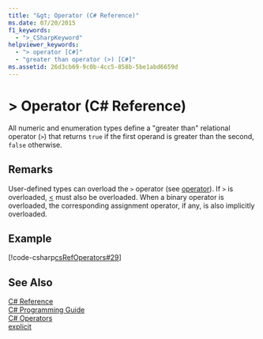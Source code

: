 ```yaml
---
title: "&gt; Operator (C# Reference)"
ms.date: 07/20/2015
f1_keywords: 
  - ">_CSharpKeyword"
helpviewer_keywords: 
  - "> operator [C#]"
  - "greater than operator (>) [C#]"
ms.assetid: 26d3cb69-9c0b-4cc5-858b-5be1abd6659d
---
```

# &gt; Operator (C# Reference)
All numeric and enumeration types define a "greater than" relational operator (`>`) that returns `true` if the first operand is greater than the second, `false` otherwise.  
  
## Remarks  
 User-defined types can overload the `>` operator (see [operator](../../../csharp/language-reference/keywords/operator.md)). If `>` is overloaded, [<](../../../csharp/language-reference/operators/less-than-operator.md) must also be overloaded. When a binary operator is overloaded, the corresponding assignment operator, if any, is also implicitly overloaded.  
  
## Example  
 [!code-csharp[csRefOperators#29](../../../csharp/language-reference/operators/codesnippet/CSharp/greater-than-operator_1.cs)]  
  
## See Also  
 [C# Reference](../../../csharp/language-reference/index.md)  
 [C# Programming Guide](../../../csharp/programming-guide/index.md)  
 [C# Operators](../../../csharp/language-reference/operators/index.md)  
 [explicit](../../../csharp/language-reference/keywords/explicit.md)
